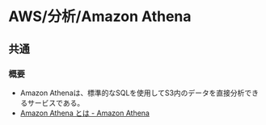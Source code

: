 # AWS/分析/Amazon Athena

## 共通

### 概要

- Amazon Athenaは、標準的なSQLを使用してS3内のデータを直接分析できるサービスである。
- [Amazon Athena とは - Amazon Athena](https://docs.aws.amazon.com/ja_jp/athena/latest/ug/what-is.html)
